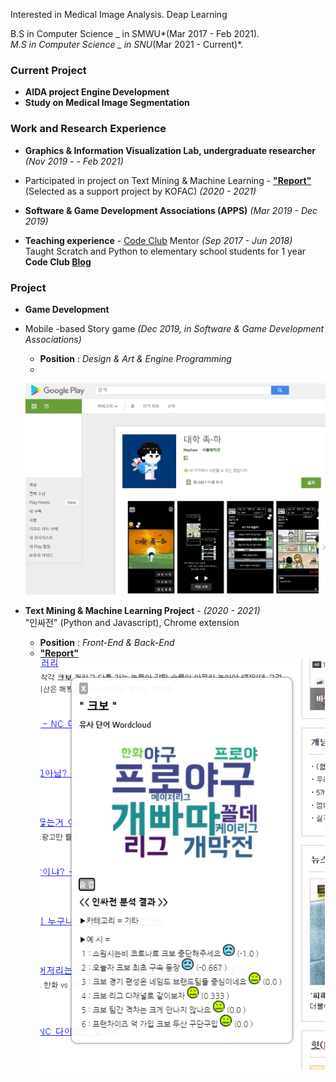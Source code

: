 ﻿
Interested in Medical Image Analysis.  Deap Learning

B.S in Computer Science _ in SMWU*(Mar 2017 - Feb 2021)*.  
M.S in Computer Science _ in SNU*(Mar 2021 - Current)*.  


### Current Project
   - **AIDA project Engine Development** 
   - **Study on Medical Image Segmentation** 


### Work and Research Experience
- **Graphics & Information Visualization Lab, undergraduate researcher** *(Nov 2019 - - Feb 2021)*

- Participated in project on Text Mining & Machine Learning -   **["Report"](https://www.dbpia.co.kr/pdf/pdfView.do?nodeId=NODE10529956&mark=0&useDate=&bookmarkCnt=0&ipRange=N&accessgl=Y&language=ko_KR)**  (Selected as a support project by KOFAC) *(2020 - 2021)*

- **Software & Game Development Associations (APPS)**  *(Mar 2019 - Dec 2019)*

- **Teaching experience** - [Code Club](https://codeclubkorea.org/) Mentor *(Sep 2017 - Jun 2018)*   
   Taught Scratch and Python to elementary school students for 1 year **Code Club [Blog](https://blog.naver.com/spqjf12345)**



### Project 

- **Game Development** 
- Mobile -based Story game *(Dec 2019, in Software & Game Development Associations)* 
    - **Position** : *Design & Art & Engine Programming*
    - 
   ![ex_screenshot](/assets/jokha.jpg) 
      
    
   
    
- **Text Mining & Machine Learning Project** - *(2020 - 2021)*   
     "인싸전" (Python and Javascript), Chrome extension
     - **Position** : *Front-End & Back-End*
     - **["Report"](https://www.dbpia.co.kr/pdf/pdfView.do?nodeId=NODE10529956&mark=0&useDate=&bookmarkCnt=0&ipRange=N&accessgl=Y&language=ko_KR)**
     ![ex_screenshot](/assets/inside.jpg)






